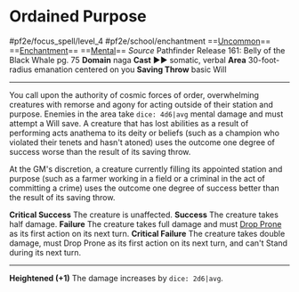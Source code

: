 # Ordained Purpose
#pf2e/focus_spell/level_4 #pf2e/school/enchantment 
==[Uncommon](../../../../../TTRPGShare-Pathfinder-2E-Vault/rules/traits/uncommon.md)== ==[Enchantment](../../../../../TTRPGShare-Pathfinder-2E-Vault/rules/traits/enchantment.md)== ==[Mental](../../../../../TTRPGShare-Pathfinder-2E-Vault/rules/traits/mental.md)==
*Source* Pathfinder Release 161: Belly of the Black Whale pg. 75
**Domain** naga
**Cast** ►► somatic, verbal
**Area** 30-foot-radius emanation centered on you
**Saving Throw** basic Will

---
You call upon the authority of cosmic forces of order, overwhelming creatures with remorse and agony for acting outside of their station and purpose. Enemies in the area take `dice: 4d6|avg` mental damage and must attempt a Will save. A creature that has lost abilities as a result of performing acts anathema to its deity or beliefs (such as a champion who violated their tenets and hasn't atoned) uses the outcome one degree of success worse than the result of its saving throw.

At the GM's discretion, a creature currently filling its appointed station and purpose (such as a farmer working in a field or a criminal in the act of committing a crime) uses the outcome one degree of success better than the result of its saving throw.

**Critical Success** The creature is unaffected.
**Success** The creature takes half damage.
**Failure** The creature takes full damage and must [Drop Prone](../../../Rules/Actions/Drop%20Prone.md) as its first action on its next turn.
**Critical Failure** The creature takes double damage, must Drop Prone as its first action on its next turn, and can't Stand during its next turn.

<hr>

**Heightened (+1)** The damage increases by `dice: 2d6|avg`.